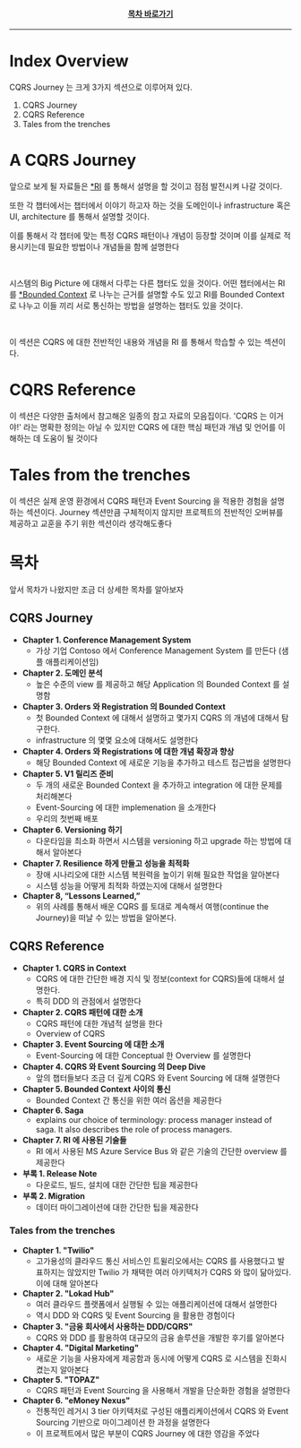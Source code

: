 <div align="center">

#### [목차 바로가기](https://github.com/dhslrl321/cqrs-journey-korean-ver/blob/master/Table%20of%20Contents.mdwn)

</div>

---

# Index Overview

CQRS Journey 는 크게 3가지 섹션으로 이루어져 있다.

1. CQRS Journey
2. CQRS Reference
3. Tales from the trenches

# A CQRS Journey

앞으로 보게 될 자료들은 [\*RI](https://github.com/dhslrl321/cqrs-journey-korean-ver/blob/master/terms/Reference%20Implementation.mdwn) 를 통해서 설명을 할 것이고 점점 발전시켜 나갈 것이다.

또한 각 챕터에서는 챕터에서 이야기 하고자 하는 것을 도메인이나 infrastructure 혹은 UI, architecture 를 통해서 설명할 것이다.

이를 통해서 각 챕터에 맞는 특정 CQRS 패턴이나 개념이 등장할 것이며 이를 실제로 적용시키는데 필요한 방법이나 개념들을 함께 설명한다

<br/>

시스템의 Big Picture 에 대해서 다루는 다른 챕터도 있을 것이다.
어떤 챕터에서는 RI 를 [\*Bounded Context](https://github.com/dhslrl321/cqrs-journey-korean-ver/blob/master/terms/Bounded%20Context.mdwn) 로 나누는 근거를 설명할 수도 있고 RI를 Bounded Context 로 나누고 이들 끼리 서로 통신하는 방법을 설명하는 챕터도 있을 것이다.

<br/>

이 섹션은 CQRS 에 대한 전반적인 내용와 개념을 RI 를 통해서 학습할 수 있는 섹션이다.

# CQRS Reference

이 섹션은 다양한 출처에서 참고해온 일종의 참고 자료의 모음집이다.
'CQRS 는 이거야!' 라는 명확한 정의는 아닐 수 있지만 CQRS 에 대한 핵심 패턴과 개념 및 언어를 이해하는 데 도움이 될 것이다

# Tales from the trenches

이 섹션은 실제 운영 환경에서 CQRS 패턴과 Event Sourcing 을 적용한 경험을 설명하는 섹션이다.
Journey 섹션만큼 구체적이지 않지만 프로젝트의 전반적인 오버뷰를 제공하고 교훈을 주기 위한 섹션이라 생각해도좋다

# 목차

앞서 목차가 나왔지만 조금 더 상세한 목차를 알아보자

## CQRS Journey

- **Chapter 1. Conference Management System**
  - 가상 기업 Contoso 에서 Conference Management System 를 만든다 (샘플 애플리케이션임)
- **Chapter 2. 도메인 분석**
  - 높은 수준의 view 를 제공하고 해당 Application 의 Bounded Context 를 설명함
- **Chapter 3. Orders 와 Registration 의 Bounded Context**
  - 첫 Bounded Context 에 대해서 설명하고 몇가지 CQRS 의 개념에 대해서 탐구한다.
  - infrastructure 의 몇몇 요소에 대해서도 설명한다
- **Chapter 4. Orders 와 Registrations 에 대한 개념 확장과 향상**
  - 해당 Bounded Context 에 새로운 기능을 추가하고 테스트 접근법을 설명한다
- **Chapter 5. V1 릴리즈 준비**
  - 두 개의 새로운 Bounded Context 을 추가하고 integration 에 대한 문제를 처리해본다
  - Event-Sourcing 에 대한 implemenation 을 소개한다
  - 우리의 첫번째 배포
- **Chapter 6. Versioning 하기**
  - 다운타임을 최소화 하면서 시스템을 versioning 하고 upgrade 하는 방법에 대해서 알아본다
- **Chapter 7. Resilience 하게 만들고 성능을 최적화**
  - 장애 시나리오에 대한 시스템 복원력을 높이기 위해 필요한 작업을 알아본다
  - 시스템 성능을 어떻게 최적화 하였는지에 대해서 설명한다
- **Chapter 8, “Lessons Learned,”**
  - 위의 사례를 통해서 배운 CQRS 를 토대로 계속해서 여행(continue the Journey)을 떠날 수 있는 방법을 알아본다.

## CQRS Reference

- **Chapter 1. CQRS in Context**
  - CQRS 에 대한 간단한 배경 지식 및 정보(context for CQRS)들에 대해서 설명한다.
  - 특히 DDD 의 관점에서 설명한다
- **Chapter 2. CQRS 패턴에 대한 소개**
  - CQRS 패턴에 대한 개념적 설명을 한다
  - Overview of CQRS
- **Chapter 3. Event Sourcing 에 대한 소개**
  - Event-Sourcing 에 대한 Conceptual 한 Overview 를 설명한다
- **Chapter 4. CQRS 와 Event Sourcing 의 Deep Dive**
  - 앞의 챕터들보다 조금 더 깊게 CQRS 와 Event Sourcing 에 대해 설명한다
- **Chapter 5. Bounded Context 사이의 통신**
  - Bounded Context 간 통신을 위한 여러 옵션을 제공한다
- **Chapter 6. Saga**
  - explains our choice of terminology: process manager instead of saga. It also describes the role of process managers.
- **Chapter 7. RI 에 사용된 기술들**
  - RI 에서 사용된 MS Azure Service Bus 와 같은 기술의 간단한 overview 를 제공한다
- **부록 1. Release Note**
  - 다운로드, 빌드, 설치에 대한 간단한 팁을 제공한다
- **부록 2. Migration**
  - 데이터 마이그레이션에 대한 간단한 팁을 제공한다

### Tales from the trenches

- **Chapter 1. "Twilio"**
  - 고가용성의 클라우드 통신 서비스인 트윌리오에서는 CQRS 를 사용했다고 발표하지는 않았지만 Twilio 가 채택한 여러 아키텍처가 CQRS 와 많이 닮아있다. 이에 대해 알아본다
- **Chapter 2. "Lokad Hub"**
  - 여러 클라우드 플랫폼에서 실행될 수 있는 애플리케이션에 대해서 설명한다
  - 역시 DDD 와 CQRS 및 Event Sourcing 을 활용한 경험이다
- **Chapter 3. "금융 회사에서 사용하는 DDD/CQRS"**
  - CQRS 와 DDD 를 활용하여 대규모의 금융 솔루션을 개발한 후기를 알아본다
- **Chapter 4. "Digital Marketing"**
  - 새로운 기능을 사용자에게 제공함과 동시에 어떻게 CQRS 로 시스템을 진화시켰는지 알아본다
- **Chapter 5. "TOPAZ"**
  - CQRS 패턴과 Event Sourcing 을 사용해서 개발을 단순화한 경험을 설명한다
- **Chapter 6. "eMoney Nexus"**
  - 전통적인 레거시 3 tier 아키텍처로 구성된 애플리케이션에서 CQRS 와 Event Sourcing 기반으로 마이그레이션 한 과정을 설명한다
  - 이 프로젝트에서 많은 부분이 CQRS Journey 에 대한 영감을 주었다

